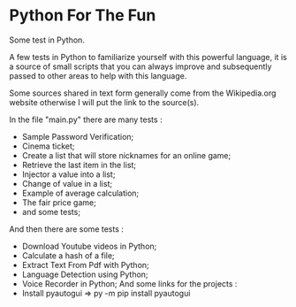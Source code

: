 # Python For The Fun

Some test in Python.

A few tests in Python to familiarize yourself with this powerful language, 
it is a source of small scripts that you can always improve and subsequently 
passed to other areas to help with this language.

Some sources shared in text form generally come from the Wikipedia.org website 
otherwise I will put the link to the source(s).

In the file "main.py" there are many tests :

- Sample Password Verification;
- Cinema ticket;
- Create a list that will store nicknames for an online game;
- Retrieve the last item in the list;
- Injector a value into a list;
- Change of value in a list;
- Example of average calculation;
- The fair price game;
- and some tests;

And then there are some tests :

- Download Youtube videos in Python;
- Calculate a hash of a file;
- Extract Text From Pdf with Python;
- Language Detection using Python;
- Voice Recorder in Python;
 And some links for the projects :
- Install pyautogui => py -m pip install pyautogui